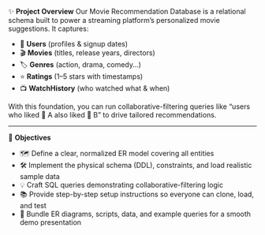 ✨ **Project Overview**
Our Movie Recommendation Database is a relational schema built to power a streaming platform’s personalized movie suggestions. It captures:

* 👥 **Users** (profiles & signup dates)
* 🎬 **Movies** (titles, release years, directors)
* 🏷️ **Genres** (action, drama, comedy…)
* ⭐ **Ratings** (1–5 stars with timestamps)
* 📺 **WatchHistory** (who watched what & when)

With this foundation, you can run collaborative-filtering queries like “users who liked 🎥 A also liked 🎥 B” to drive tailored recommendations.

---

🎯 **Objectives**

* 🗺️ Define a clear, normalized ER model covering all entities
* 🛠️ Implement the physical schema (DDL), constraints, and load realistic sample data
* 💡 Craft SQL queries demonstrating collaborative-filtering logic
* 📚 Provide step-by-step setup instructions so everyone can clone, load, and test
* 🎤 Bundle ER diagrams, scripts, data, and example queries for a smooth demo presentation

